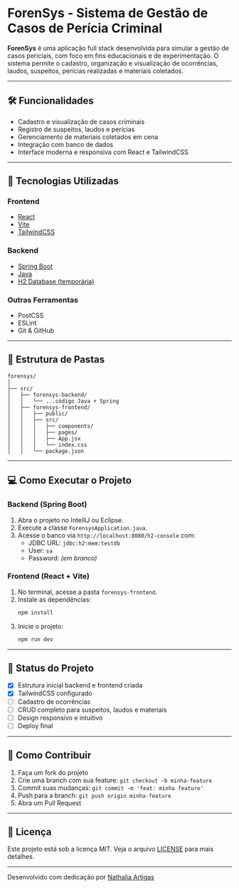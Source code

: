 # ForenSys - Sistema de Gestão de Casos de Perícia Criminal

**ForenSys** é uma aplicação full stack desenvolvida para simular a gestão de casos periciais, com foco em fins educacionais e de experimentação. O sistema permite o cadastro, organização e visualização de ocorrências, laudos, suspeitos, perícias realizadas e materiais coletados.

---

## :hammer_and_wrench: Funcionalidades

- Cadastro e visualização de casos criminais
- Registro de suspeitos, laudos e perícias
- Gerenciamento de materiais coletados em cena
- Integração com banco de dados
- Interface moderna e responsiva com React e TailwindCSS

---

## :rocket: Tecnologias Utilizadas

### Frontend
- [React](https://reactjs.org/)
- [Vite](https://vitejs.dev/)
- [TailwindCSS](https://tailwindcss.com/)

### Backend
- [Spring Boot](https://spring.io/projects/spring-boot)
- [Java](https://www.java.com/)
- [H2 Database (temporária)](https://www.h2database.com/)

### Outras Ferramentas
- PostCSS
- ESLint
- Git & GitHub

---

## :file_folder: Estrutura de Pastas

```
forensys/
│
├── src/
│   ├── forensys-backend/
│   │   └── ...código Java + Spring
│   ├── forensys-frontend/
│   │   ├── public/
│   │   ├── src/
│   │   │   ├── components/
│   │   │   ├── pages/
│   │   │   ├── App.jsx
│   │   │   └── index.css
│   │   └── package.json
```

---

## :computer: Como Executar o Projeto

### Backend (Spring Boot)
1. Abra o projeto no IntelliJ ou Eclipse.
2. Execute a classe `ForensysApplication.java`.
3. Acesse o banco via `http://localhost:8080/h2-console` com:
   - JDBC URL: `jdbc:h2:mem:testdb`
   - User: `sa`
   - Password: *(em branco)*

### Frontend (React + Vite)
1. No terminal, acesse a pasta `forensys-frontend`.
2. Instale as dependências:
   ```bash
   npm install
   ```
3. Inicie o projeto:
   ```bash
   npm run dev
   ```

---

## :construction: Status do Projeto

- [x] Estrutura inicial backend e frontend criada
- [x] TailwindCSS configurado
- [ ] Cadastro de ocorrências
- [ ] CRUD completo para suspeitos, laudos e materiais
- [ ] Design responsivo e intuitivo
- [ ] Deploy final

---

## :handshake: Como Contribuir

1. Faça um fork do projeto
2. Crie uma branch com sua feature: `git checkout -b minha-feature`
3. Commit suas mudanças: `git commit -m 'feat: minha feature'`
4. Push para a branch: `git push origin minha-feature`
5. Abra um Pull Request

---

## :scroll: Licença

Este projeto está sob a licença MIT. Veja o arquivo [LICENSE](LICENSE) para mais detalhes.

---

Desenvolvido com dedicação por [Nathalia Artigas](https://github.com/nathartigas)

